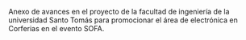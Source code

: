 Anexo de avances en el proyecto de la facultad de ingeniería de la universidad Santo Tomás para promocionar el área de electrónica en Corferias en el evento SOFA.
